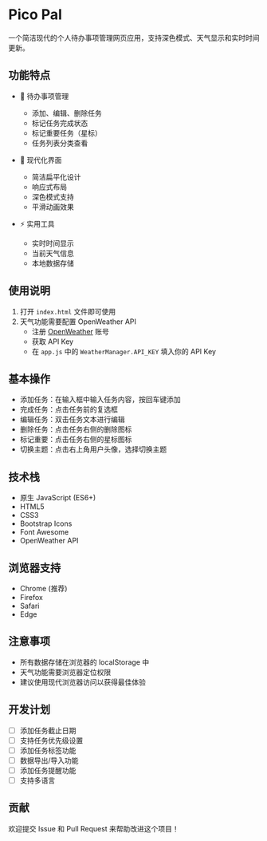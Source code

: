 # Pico Pal

一个简洁现代的个人待办事项管理网页应用，支持深色模式、天气显示和实时时间更新。

## 功能特点

- 📝 待办事项管理
  - 添加、编辑、删除任务
  - 标记任务完成状态
  - 标记重要任务（星标）
  - 任务列表分类查看
  
- 🌈 现代化界面
  - 简洁扁平化设计
  - 响应式布局
  - 深色模式支持
  - 平滑动画效果
  
- ⚡ 实用工具
  - 实时时间显示
  - 当前天气信息
  - 本地数据存储

## 使用说明

1. 打开 `index.html` 文件即可使用
2. 天气功能需要配置 OpenWeather API
   - 注册 [OpenWeather](https://openweathermap.org/) 账号
   - 获取 API Key
   - 在 `app.js` 中的 `WeatherManager.API_KEY` 填入你的 API Key

## 基本操作

- 添加任务：在输入框中输入任务内容，按回车键添加
- 完成任务：点击任务前的复选框
- 编辑任务：双击任务文本进行编辑
- 删除任务：点击任务右侧的删除图标
- 标记重要：点击任务右侧的星标图标
- 切换主题：点击右上角用户头像，选择切换主题

## 技术栈

- 原生 JavaScript (ES6+)
- HTML5
- CSS3
- Bootstrap Icons
- Font Awesome
- OpenWeather API

## 浏览器支持

- Chrome (推荐)
- Firefox
- Safari
- Edge

## 注意事项

- 所有数据存储在浏览器的 localStorage 中
- 天气功能需要浏览器定位权限
- 建议使用现代浏览器访问以获得最佳体验

## 开发计划

- [ ] 添加任务截止日期
- [ ] 支持任务优先级设置
- [ ] 添加任务标签功能
- [ ] 数据导出/导入功能
- [ ] 添加任务提醒功能
- [ ] 支持多语言

## 贡献

欢迎提交 Issue 和 Pull Request 来帮助改进这个项目！ 